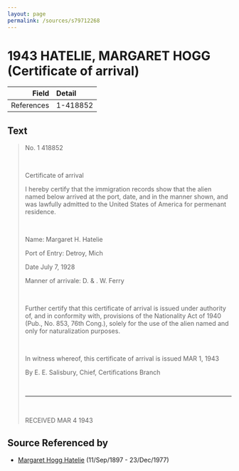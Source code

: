```yaml
---
layout: page
permalink: /sources/s79712268
---
```


# 1943 HATELIE, MARGARET HOGG (Certificate of arrival)

Field | Detail
---:|:---
References | 1-418852

## Text

> No. 1 418852
>
> <br/>
>
> Certificate of arrival
>
> I hereby certify that the immigration records show that the alien named below arrived at the port, date, and in the manner shown, and was lawfully admitted to the United States of America for permenant residence.
>
> <br/>
>
> Name: Margaret H. Hatelie
>
> Port of Entry: Detroy, Mich
>
> Date July 7, 1928
>
> Manner of arrivale: D. & . W. Ferry
>
> <br/>
>
> Further certify that this certificate of arrival is issued under authority of, and in conformity with, provisions of the Nationality Act of 1940 (Pub., No. 853, 76th Cong.), solely for the use of the alien named and only for naturalization purposes.
>
> <br/>
>
> In witness whereof, this certificate of arrival is issued MAR 1, 1943
>
> By E. E. Salisbury, Chief, Certifications Branch
>
> <br/>
>
> ---
>
> <br/>
>
> RECEIVED MAR 4 1943
>

## Source Referenced by

* [Margaret Hogg Hatelie](../people/@43723296@-margaret-hogg-hatelie-b1897-9-11-d1977-12-23.md) (11/Sep/1897 - 23/Dec/1977)
